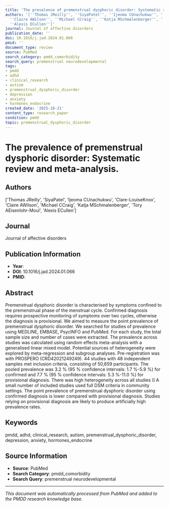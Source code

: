 ```yaml
---
title: 'The prevalence of premenstrual dysphoric disorder: Systematic review and meta-analysis.'
authors: '[''Thomas JReilly'', ''SiyaPatel'', ''Ijeoma CUnachukwu'', ''Clare-LouiseKnox'',
  ''Claire AWilson'', ''Michael CCraig'', ''Katja MSchmalenberger'', ''Tory AEisenlohr-Moul'',
  ''Alexis ECullen'']'
journal: Journal of affective disorders
publication_date: ''
doi: 10.1016/j.jad.2024.01.066
pmid: ''
document_type: review
source: PubMed
search_category: pmdd_comorbidity
search_query: premenstrual neurodevelopmental
tags:
- pmdd
- adhd
- clinical_research
- autism
- premenstrual_dysphoric_disorder
- depression
- anxiety
- hormones_endocrine
created_date: '2025-10-21'
content_type: research_paper
condition: pmdd
topic: premenstrual_dysphoric_disorder
---
```


# The prevalence of premenstrual dysphoric disorder: Systematic review and meta-analysis.

## Authors
['Thomas JReilly', 'SiyaPatel', 'Ijeoma CUnachukwu', 'Clare-LouiseKnox', 'Claire AWilson', 'Michael CCraig', 'Katja MSchmalenberger', 'Tory AEisenlohr-Moul', 'Alexis ECullen']

## Journal
Journal of affective disorders

## Publication Information
- **Year**: 
- **DOI**: 10.1016/j.jad.2024.01.066
- **PMID**: 

## Abstract
Premenstrual dysphoric disorder is characterised by symptoms confined to the premenstrual phase of the menstrual cycle. Confirmed diagnosis requires prospective monitoring of symptoms over two cycles, otherwise the diagnosis is provisional. We aimed to measure the point prevalence of premenstrual dysphoric disorder. We searched for studies of prevalence using MEDLINE, EMBASE, PsycINFO and PubMed. For each study, the total sample size and number of cases were extracted. The prevalence across studies was calculated using random effects meta-analysis with a generalised linear mixed model. Potential sources of heterogeneity were explored by meta-regression and subgroup analyses. Pre-registration was with PROSPERO (CRD42021249249). 44 studies with 48 independent samples met inclusion criteria, consisting of 50,659 participants. The pooled prevalence was 3.2 % (95 % confidence intervals: 1.7 %-5.9 %) for confirmed and 7.7 % (95 % confidence intervals: 5.3 %-11.0 %) for provisional diagnosis. There was high heterogeneity across all studies (I A small number of included studies used full DSM criteria in community settings. The point prevalence of premenstrual dysphoric disorder using confirmed diagnosis is lower compared with provisional diagnosis. Studies relying on provisional diagnosis are likely to produce artificially high prevalence rates.

## Keywords
pmdd, adhd, clinical_research, autism, premenstrual_dysphoric_disorder, depression, anxiety, hormones_endocrine

## Source Information
- **Source**: PubMed
- **Search Category**: pmdd_comorbidity
- **Search Query**: premenstrual neurodevelopmental

---
*This document was automatically processed from PubMed and added to the PMDD research knowledge base.*
